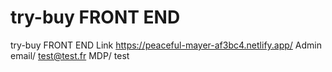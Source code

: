 # try-buy FRONT END
try-buy FRONT END
Link
https://peaceful-mayer-af3bc4.netlify.app/
Admin
email/ test@test.fr
MDP/ test